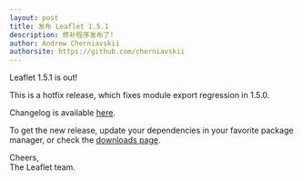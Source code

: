 ```yaml
---
layout: post
title: 发布 Leaflet 1.5.1
description: 修补程序发布了! 
author: Andrew Cherniavskii
authorsite: https://github.com/cherniavskii
---
```


Leaflet 1.5.1 is out!

This is a hotfix release, which fixes module export regression in 1.5.0.

Changelog is available [here](https://github.com/Leaflet/Leaflet/blob/master/CHANGELOG.md).

To get the new release, update your dependencies in your favorite package manager, or check the [downloads page](https://leafletjs.com/download.html).

Cheers,<br>
The Leaflet team.
